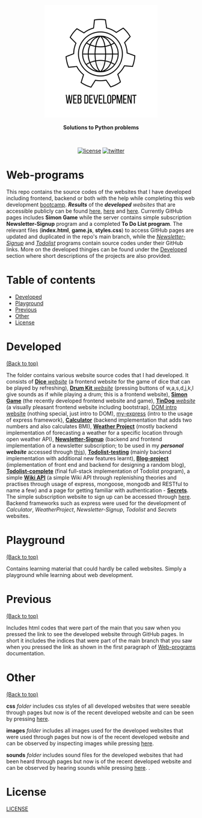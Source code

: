 <p align=center>
  <img height="300px" src="https://github.com/aurimas13/Web-programs/blob/main/images/web_dev.png"/>
</p>

<p align="center" > <b>Solutions to Python problems </b> </p>
<br>
<p align=center>
  <a href="https://github.com/aurimas13/Road-App/blob/main/LICENSE"><img alt="license" src="https://img.shields.io/npm/l/express"></a>
  <a href="https://twitter.com/anausedas"><img alt="twitter" src="https://img.shields.io/twitter/follow/anausedas?style=social"/></a>
</p>

# Web-programs

This repo contains the source codes of the websites that I have developed including frontend, backend or both with the help while completing this web development [bootcamp](https://www.udemy.com/course/the-complete-web-development-bootcamp/). ***Results*** of the ***developed*** *websites* that are accessible publicly can be found [here](https://aurimas13.github.io/Web-programs/), [here](https://serene-refuge-72822.herokuapp.com/) and [here](https://desolate-bastion-00330.herokuapp.com/). Currently GitHub pages includes **Simon Game** while the server contains simple subscription **Newsletter-Signup** program and a completed **To Do List program**. The relevant files (**index.html**, **game.js**, **styles.css**) to access GitHub pages are updated and duplicated in the repo's main branch, while the [*Newsletter-Signup*](https://github.com/aurimas13/Web-programs/tree/main/Developed/Newsletter-Signup) and [*Todolist*](https://github.com/aurimas13/Web-programs/tree/main/Developed/Todolist-complete) programs contain source codes under their GitHub links. More on the developed thingies can be found under the [Developed](#Developed) section where short descriptions of the projects are also provided.

# Table of contents

- [Developed](#Developed)
- [Playground](#Playground)
- [Previous](#Previous)
- [Other](#Other)
- [License](#License)

# Developed
[(Back to top)](#Web-programs)


The folder contains various website source codes that I had developed. It consists of [**Dice** *website*](https://github.com/aurimas13/Web-programs/tree/main/Developed/Dice_website) (a frontend website for the game of dice that can be played by refreshing), [**Drum Kit** *website*](https://github.com/aurimas13/Web-programs/tree/main/Developed/Drum_Kit_website) (pressing buttons of w,a,s,d,j,k,l give sounds as if while playing a drum; this is a frontend website), [**Simon Game**](https://github.com/aurimas13/Web-programs/tree/main/Developed/Simon%20Game) (the recently developed frontend website and game), [**TinDog** *website*](https://github.com/aurimas13/Web-programs/tree/main/Developed/TinDog_website) (a visually pleasant frontend website including bootstrap), [DOM intro website](https://github.com/aurimas13/Web-programs/tree/main/Developed/Learning_websites/DOM_Intro_website) (nothing special, just intro to DOM), [my-express](https://github.com/aurimas13/Web-programs/tree/main/Developed/Servers/my-express) (intro to the usage of express framework), [**Calculator**](https://github.com/aurimas13/Web-programs/tree/main/Developed/Servers/Calculator) (backend implementation that adds two numbers and also calculates BMI), [**Weather Project**](https://github.com/aurimas13/Web-programs/tree/main/Developed/WeatherProject) (mostly backend implementation of forecasting a weather for a specific location through open weather API), [**Newsletter-Signup**](https://github.com/aurimas13/Web-programs/tree/main/Developed/Newsletter-Signup) (backend and frontend implementation of a newsletter subscription; to be used in my ***personal website*** accessed through [this](https://github.com/aurimas13/Personal-website)), [**Todolist-testing**](https://github.com/aurimas13/Web-programs/tree/main/Developed/Todolist-testing) (mainly backend implementation with additional new features learnt), [**Blog-project**](https://github.com/aurimas13/Web-programs/tree/main/Developed/Blog-project) (implementation of front end and backend for designing a random blog), [**Todolist-complete**](https://github.com/aurimas13/Web-programs/tree/main/Developed/Todolist-complete) (final full-stack implementation of Todolist program), a simple [**Wiki API**](https://github.com/aurimas13/Web-programs/tree/main/Developed/Wiki-API) (a simple Wiki API through replenishing theories and practises through usage of express, mongoose, mongodb and RESTful to name a few) and a page for getting familiar with authentication - [**Secrets**](https://github.com/aurimas13/Web-programs/tree/main/Developed/Secrets%20-%20Getting%20familiar%20with%20Authentication). The simple subscription website to sign up can be accessed through [here](https://serene-refuge-72822.herokuapp.com/). Backend frameworks such as express were used for the development of *Calculator*, *WeatherProject*, *Newsletter-Signup*, *Todolist* and *Secrets* websites.

# Playground
[(Back to top)](#Web-programs)

Contains learning material that could hardly be called websites. Simply a playground while learning about web development.

# Previous
[(Back to top)](#Web-programs)

Includes html codes that were part of the main that you saw when you pressed the link to see the developed website through GitHub pages. In short it includes the indices that were part of the main branch that you saw when you pressed the link as shown in the first paragraph of [Web-programs](#Web-programs) documentation.

# Other
[(Back to top)](#Web-programs)

**css** *folder* includes css styles of all developed websites that were seeable through pages but now is of the recent developed website and can be seen by pressing [here](https://aurimas13.github.io/Web-programs/).

**images** *folder* includes all images used for the developed websites that were used through pages but now is of the recent developed website and can be observed by inspecting images while pressing [here](https://aurimas13.github.io/Web-programs/).

**sounds** *folder* includes sound files for the developed websites that had been heard through pages but now is of the recent developed website and can be observed by hearing sounds while pressing [here](https://aurimas13.github.io/Web-programs/).
.

# License

[LICENSE](https://github.com/aurimas13/Web-programs/blob/main/LICENSE)
